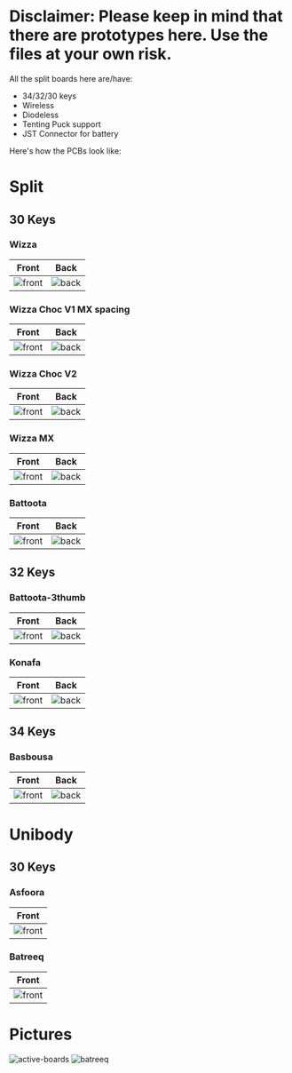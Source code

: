 # Disclaimer: Please keep in mind that there are prototypes here. Use the files at your own risk.

All the split boards here are/have:

- 34/32/30 keys
- Wireless
- Diodeless
- Tenting Puck support
- JST Connector for battery


Here's how the PCBs look like:

# Split

## 30 Keys

### Wizza

| Front | Back |
| :---: | :---: |
| ![front](/images/wizza/front.png) | ![back](/images/wizza/back.png) |

### Wizza Choc V1 MX spacing
| Front | Back |
| :---: | :---: |
| ![front](/images/wizza-chocV1-MX_spacing/front.png) | ![back](/images/wizza-chocV1-MX_spacing/back.png) |

### Wizza Choc V2
| Front | Back |
| :---: | :---: |
| ![front](/images/wizza-chocV2/front.png) | ![back](/images/wizza-chocV2/back.png) |

### Wizza MX
| Front | Back |
| :---: | :---: |
| ![front](/images/wizza-mx/front.png) | ![back](/images/wizza-mx/back.png) |

### Battoota
| Front | Back |
| :---: | :---: |
| ![front](/images/battoota/front.png) | ![back](/images/battoota/back.png) |

## 32 Keys

### Battoota-3thumb

| Front | Back |
| :---: | :---: |
| ![front](/images/battoota-3thumb/front.png) | ![back](/images/battoota-3thumb/back.png) |

### Konafa
| Front | Back |
| :---: | :---: |
| ![front](/images/konafa/front.png) | ![back](/images/konafa/back.png) |

## 34 Keys

### Basbousa
| Front | Back |
| :---: | :---: |
| ![front](/images/basbousa/front.png) | ![back](/images/basbousa/back.png) |

# Unibody

## 30 Keys

### Asfoora
| Front | 
| :---: | 
| ![front](/images/Asfoora/front.png) | 

### Batreeq
| Front | 
| :---: | 
| ![front](/images/Batreeq/front.png) | 

# Pictures
![active-boards](/images/Pictures/active-boards.jpg)
![batreeq](/images/Pictures/Batreeq.jpg)
